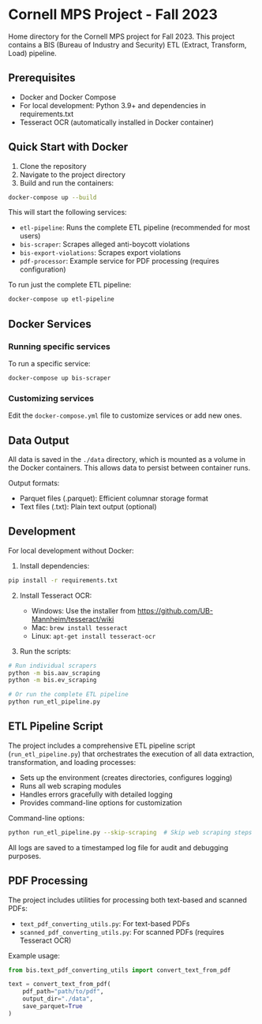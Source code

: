# Cornell MPS Project - Fall 2023

Home directory for the Cornell MPS project for Fall 2023. This project contains a BIS (Bureau of Industry and Security) ETL (Extract, Transform, Load) pipeline.

## Prerequisites

- Docker and Docker Compose
- For local development: Python 3.9+ and dependencies in requirements.txt
- Tesseract OCR (automatically installed in Docker container)

## Quick Start with Docker

1. Clone the repository
2. Navigate to the project directory
3. Build and run the containers:

```bash
docker-compose up --build
```

This will start the following services:
- `etl-pipeline`: Runs the complete ETL pipeline (recommended for most users)
- `bis-scraper`: Scrapes alleged anti-boycott violations
- `bis-export-violations`: Scrapes export violations
- `pdf-processor`: Example service for PDF processing (requires configuration)

To run just the complete ETL pipeline:

```bash
docker-compose up etl-pipeline
```

## Docker Services

### Running specific services

To run a specific service:

```bash
docker-compose up bis-scraper
```

### Customizing services

Edit the `docker-compose.yml` file to customize services or add new ones.

## Data Output

All data is saved in the `./data` directory, which is mounted as a volume in the Docker containers. This allows data to persist between container runs.

Output formats:
- Parquet files (.parquet): Efficient columnar storage format
- Text files (.txt): Plain text output (optional)

## Development

For local development without Docker:

1. Install dependencies:
```bash
pip install -r requirements.txt
```

2. Install Tesseract OCR:
   - Windows: Use the installer from https://github.com/UB-Mannheim/tesseract/wiki
   - Mac: `brew install tesseract`
   - Linux: `apt-get install tesseract-ocr`

3. Run the scripts:
```bash
# Run individual scrapers
python -m bis.aav_scraping
python -m bis.ev_scraping

# Or run the complete ETL pipeline
python run_etl_pipeline.py
```

## ETL Pipeline Script

The project includes a comprehensive ETL pipeline script (`run_etl_pipeline.py`) that orchestrates the execution of all data extraction, transformation, and loading processes:

- Sets up the environment (creates directories, configures logging)
- Runs all web scraping modules
- Handles errors gracefully with detailed logging
- Provides command-line options for customization

Command-line options:
```bash
python run_etl_pipeline.py --skip-scraping  # Skip web scraping steps
```

All logs are saved to a timestamped log file for audit and debugging purposes.

## PDF Processing

The project includes utilities for processing both text-based and scanned PDFs:

- `text_pdf_converting_utils.py`: For text-based PDFs
- `scanned_pdf_converting_utils.py`: For scanned PDFs (requires Tesseract OCR)

Example usage:

```python
from bis.text_pdf_converting_utils import convert_text_from_pdf

text = convert_text_from_pdf(
    pdf_path="path/to/pdf",
    output_dir="./data",
    save_parquet=True
)
```
